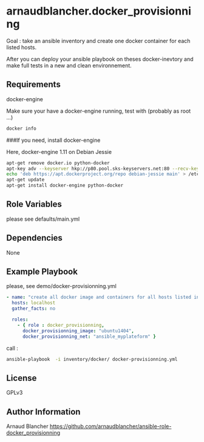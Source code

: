arnaudblancher.docker_provisionning
===================================

Goal : take an ansible inventory and create one docker container for each listed hosts.

After you can deploy your ansible playbook on theses docker-inevtory and make full tests in a new and clean environnement.


Requirements
------------

docker-engine

Make sure your have a docker-engine running, test with (probably as root ...)

```bash
docker info
```

###If you need, install docker-engine

Here, docker-engine 1.11 on Debian Jessie

```bash
apt-get remove docker.io python-docker
apt-key adv --keyserver hkp://p80.pool.sks-keyservers.net:80 --recv-keys 58118E89F3A912897C070ADBF76221572C52609D
echo 'deb https://apt.dockerproject.org/repo debian-jessie main' > /etc/apt/sources.list.d/docker.list
apt-get update
apt-get install docker-engine python-docker
```

Role Variables
--------------

please see defaults/main.yml

Dependencies
------------

None

Example Playbook
----------------

please, see demo/docker-provisionning.yml

```yaml
- name: "create all docker image and containers for all hosts listed in inventory"
  hosts: localhost
  gather_facts: no

  roles:
    - { role : docker_provisionning,
      docker_provisionning_image: "ubuntu1404",
      docker_provisionning_net: "ansible_myplateform" }
```

call :

```bash
ansible-playbook  -i inventory/docker/ docker-provisionning.yml
```

License
-------

GPLv3

Author Information
------------------

Arnaud Blancher
https://github.com/arnaudblancher/ansible-role-docker_provisionning


